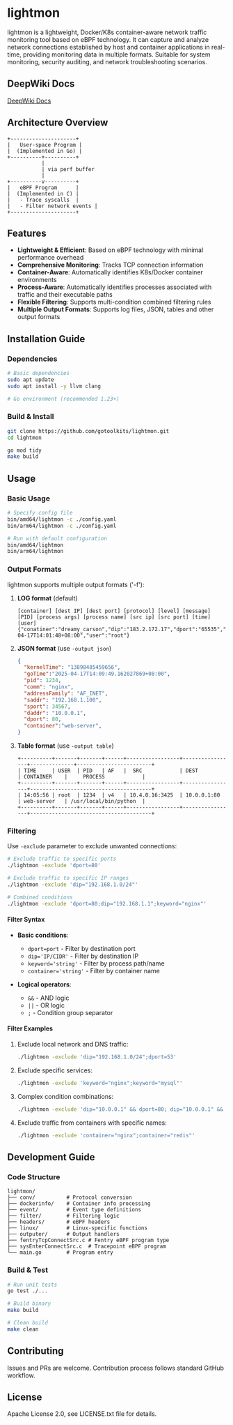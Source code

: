 # lightmon

lightmon is a lightweight, Docker/K8s container-aware network traffic monitoring tool based on eBPF technology. It can capture and analyze network connections established by host and container applications in real-time, providing monitoring data in multiple formats. Suitable for system monitoring, security auditing, and network troubleshooting scenarios.

## DeepWiki Docs
[DeepWiki Docs](https://deepwiki.com/gotoolkits/lightmon) 

## Architecture Overview

```
+---------------------+
|   User-space Program |
|  (Implemented in Go) |
+----------+----------+
           |
           | via perf buffer
           |
+----------v----------+
|   eBPF Program      |
|  (Implemented in C) |
|   - Trace syscalls  |
|   - Filter network events |
+---------------------+
```

## Features

- **Lightweight & Efficient**: Based on eBPF technology with minimal performance overhead
- **Comprehensive Monitoring**: Tracks TCP connection information
- **Container-Aware**: Automatically identifies K8s/Docker container environments
- **Process-Aware**: Automatically identifies processes associated with traffic and their executable paths
- **Flexible Filtering**: Supports multi-condition combined filtering rules
- **Multiple Output Formats**: Supports log files, JSON, tables and other output formats

## Installation Guide

### Dependencies

```sh
# Basic dependencies
sudo apt update
sudo apt install -y llvm clang

# Go environment (recommended 1.23+)
```

### Build & Install

```sh
git clone https://github.com/gotoolkits/lightmon.git
cd lightmon

go mod tidy
make build
```

## Usage

### Basic Usage

```sh
# Specify config file
bin/amd64/lightmon -c ./config.yaml
bin/arm64/lightmon -c ./config.yaml

# Run with default configuration
bin/amd64/lightmon
bin/arm64/lightmon

```

### Output Formats

lightmon supports multiple output formats ('-f'):

1. **LOG format** (default)
   ```
   [container] [dest IP] [dest port] [protocol] [level] [message] [PID] [process args] [process name] [src ip] [src port] [time] [user]
   {"conatiner":"dreamy_carson","dip":"183.2.172.17","dport":"65535","ipv6":0,"level":"info","msg":"","pid":"501750","procArgs":"www.baidu.com","procPath":"/usr/bin/busybox","sip":"10.1.8.14","sport":"7825","time":"2025-04-17T14:01:48+08:00","user":"root"}
   ```

2. **JSON format** (use `-output json`)
   ```json
   {
     "kernelTime": "13898485459656",
     "goTime":"2025-04-17T14:09:49.162027869+08:00",
     "pid": 1234,
     "comm": "nginx",
     "addressFamily": "AF_INET",
     "saddr": "192.168.1.100",
     "sport": 34567,
     "daddr": "10.0.0.1", 
     "dport": 80,
     "container":"web-server",
   }
   ```

3. **Table format** (use `-output table`)
   ```
   +----------+-------+-------+------+-----------------+-----------------+--------------+------------------------+
   | TIME     | USER  | PID   | AF   |  SRC            | DEST            | CONTAINER    |     PROCESS            |
   +----------+-------+-------+------+-----------------+-----------------+---------------------------------------+
   | 14:05:56 | root  | 1234  | v4   | 10.4.0.16:3425  | 10.0.0.1:80     | web-server   | /usr/local/bin/python  |
   +----------+-------+-------+------+-----------------+-----------------+---------------------------------------+
   ```

### Filtering

Use `-exclude` parameter to exclude unwanted connections:

```sh
# Exclude traffic to specific ports
./lightmon -exclude 'dport=80'

# Exclude traffic to specific IP ranges
./lightmon -exclude 'dip="192.168.1.0/24"'

# Combined conditions
./lightmon -exclude 'dport=80;dip="192.168.1.1";keyword="nginx"'
```

#### Filter Syntax

- **Basic conditions**:
  - `dport=port` - Filter by destination port
  - `dip='IP/CIDR'` - Filter by destination IP
  - `keyword='string'` - Filter by process path/name
  - `container='string'` - Filter by container name

- **Logical operators**:
  - `&&` - AND logic
  - `||` - OR logic
  - `;` - Condition group separator

#### Filter Examples

1. Exclude local network and DNS traffic:
   ```sh
   ./lightmon -exclude 'dip="192.168.1.0/24";dport=53'
   ```

2. Exclude specific services:
   ```sh
   ./lightmon -exclude 'keyword="nginx";keyword="mysql"'
   ```

3. Complex condition combinations:
   ```sh
   ./lightmon -exclude 'dip="10.0.0.1" && dport=80; dip="10.0.0.1" && dport=443'
   ```

4. Exclude traffic from containers with specific names:
   ```sh
   ./lightmon -exclude 'container="nginx";container="redis"'
   ```

## Development Guide

### Code Structure

```
lightmon/
├── conv/          # Protocol conversion
├── dockerinfo/    # Container info processing
├── event/         # Event type definitions
├── filter/        # Filtering logic
├── headers/       # eBPF headers
├── linux/         # Linux-specific functions
├── outputer/      # Output handlers
├── fentryTcpConnectSrc.c # Fentry eBPF program type 
├── sysEnterConnectSrc.c  # Tracepoint eBPF program
└── main.go        # Program entry
```

### Build & Test

```sh
# Run unit tests
go test ./...

# Build binary
make build

# Clean build
make clean
```

## Contributing

Issues and PRs are welcome. Contribution process follows standard GitHub workflow.

## License

Apache License 2.0, see LICENSE.txt file for details.